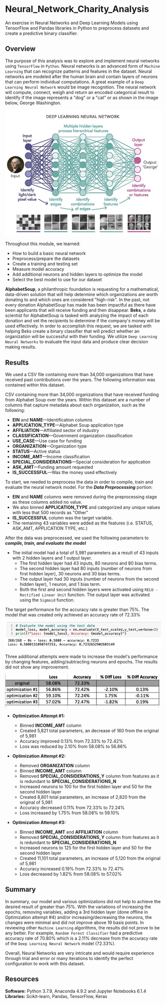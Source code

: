 # Neural_Network_Charity_Analysis

An exercise in Neural Networks and Deep Learning Models using TensorFlow and Pandas libraries in Python to preprocess datasets and create a predictive binary classifier.

## Overview

The purpose of this analysis was to explore and implement neural networks using `TensorFlow` in `Python`. Neural networks is an advanced form of `Machine Learning` that can recognize patterns and features in the dataset. Neural networks are modeled after the human brain and contain layers of neurons that can perform individual computations. A great example of a `Deep Learning Neural Network` would be image recognition. The neural network will compute, connect, weigh and return an encoded categorical result to identify if the image represents a "dog" or a "cat" or as shown in the image below, George Washington. 

![neural](https://github.com/amylio/Neural_Network_Charity_Analysis/blob/main/Images/Neural.jpg)

Throughout this module, we learned:

* How to build a basic neural network
* Preprocess/prepare the datasets
* Create a training and testing set
* Measure model accuracy
* Add additional neurons and hidden layers to optimize the model
* Select the best model to use for our dataset

**AlphabetSoup**, a philanthropic foundation is requesting for a mathematical, data-driven solution that will help determine which organizations are worth donating to and which ones are considered "high-risk". In the past, not every donation AlphabetSoup has made has been impactful as there have been applicants that will receive funding and then disappear. **Beks**, a data scientist for AlphabetSoup is tasked with analyzing the impact of each donation and vet the recipients to determine if the company's money will be used effectively. In order to accomplish this request, we are tasked with helping Beks create a binary classifier that will predict whether an organization will be successful with their funding. We utilize `Deep Learning Neural Networks` to evaluate the input data and produce clear decision making results.

## Results

We used a CSV file containing more than 34,000 organizations that have received past contributions over the years. The following information was contained within this dataset.

CSV containing more than 34,000 organizations that have received funding from Alphabet Soup over the years. Within this dataset are a number of columns that capture metadata about each organization, such as the following:

* **EIN** and **NAME**—Identification columns
* **APPLICATION_TYPE**—Alphabet Soup application type
* **AFFILIATION**—Affiliated sector of industry
* **CLASSIFICATION**—Government organization classification
* **USE_CASE**—Use case for funding
* **ORGANIZATION**—Organization type
* **STATUS**—Active status
* **INCOME_AMT**—Income classification
* **SPECIAL_CONSIDERATIONS**—Special consideration for application
* **ASK_AMT**—Funding amount requested
* **IS_SUCCESSFUL**—Was the money used effectively

To start, we needed to preprocess the data in order to compile, train and evaluate the neural network model. For the ***Data Preprocessing*** portion:

* **EIN** and **NAME** columns were removed during the preprocessing stage as these columns added no value.
* We also binned **APPLICATION_TYPE** and categorized any unique values with less that 500 records as "Other"  
* **IS_SUCCESSFUL** column was the target variable.
* The remaining 43 variables were added as the features (i.e. STATUS, ASK_AMT, APPLICATION TYPE, etc.)

After the data was preprocessed, we used the following parameters to ***compile, train, and evaluate the model***

* The initial model had a total of 5,981 parameters as a result of 43 inputs with 2 hidden layers and 1 output layer. 
  * The first hidden layer had 43 inputs, 80 neurons and 80 bias terms. 
  * The second hidden layer had 80 inputs (number of neurons from first hidden layer), 30 neurons and 30 bias terms.
  * The output layer had 30 inputs (number of neurons from the second hidden layer), 1 neuron, and 1 bias term. 
  * Both the first and second hidden layers were activated using `RELU - Rectified Linear Unit` function. The output layer was activated using the `Sigmoid` function. 

The target performance for the accuracy rate is greater than 75%. The model that was created only achieved an accuracy rate of 72.33%

![orig](https://github.com/amylio/Neural_Network_Charity_Analysis/blob/main/Images/Orig2.png)

Three additional attempts were made to increase the model's performance by changing features, adding/subtracting neurons and epochs. The results did not show any improvement. 

![results](https://github.com/amylio/Neural_Network_Charity_Analysis/blob/main/Images/Results.png)

  * **Optimization Attempt #1:**
    * Binned **INCOME_AMT** column
    * Created 5,821 total parameters, an decrease of 160 from the original of 5,981
    * Accuracy improved 0.13% from 72.33% to 72.42%
    * Loss was reduced by 2.10% from 58.08% to 56.86%

  * **Optimization Attempt #2:**
    *  Removed **ORGANIZATION** column
    *  Binned **INCOME_AMT** column
    *  Removed **SPECIAL_CONSIDERATIONS_Y** column from features as it is redundant to **SPECIAL_CONSIDERATIONS_N**
    *  Increased neurons to 100 for the first hidden layer and 50 for the second hidden layer
    *  Created 8,801 total parameters, an increase of 2,820 from the original of 5,981
    *  Accuracy decreased 0.11% from 72.33% to 72.24%
    *  Loss increased by 1.75% from 58.08% to 59.10%
    
  * **Optimization Attempt #3:**
    *  Binned **INCOME_AMT** and **AFFILIATION** column
    *  Removed **SPECIAL_CONSIDERATIONS_Y** column from features as it is redundant to **SPECIAL_CONSIDERATIONS_N**
    *  Increased neurons to 125 for the first hidden layer and 50 for the second hidden layer
    *  Created 11,101 total parameters, an increase of 5,120 from the original of 5,981
    *  Accuracy increased 0.19% from 72.33% to 72.47%
    *  Loss decreased by 1.82% from 58.08% to 57.02%

## Summary

In summary, our model and various optimizations did not help to achieve the desired result of greater than 75%. With the variations of increasing the epochs, removing variables, adding a 3rd hidden layer (done offline in Optimization attempt #4) and/or increasing/decreasing the neurons, the changes were minimal and did not improve above 19 basis points. In reviewing other `Machine Learning` algorithms, the results did not prove to be any better. For example, `Random Forest Classifier` had a predictive accuracy rate of 70.80% which is a 2.11% decrease from the accuracy rate of the `Deep Learning Neural Network` model (72.33%). 

Overall, Neural Networks are very intricate and would require experience through trial and error or many iterations to identify the perfect configuration to work with this dataset.

## Resources
**Software:** Python 3.7.9, Anaconda 4.9.2 and Jupyter Notebooks 6.1.4
**Libraries:** Scikit-learn, Pandas, TensorFlow, Keras
